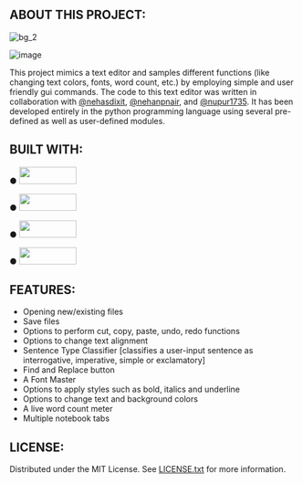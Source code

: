 ## ABOUT THIS PROJECT:

![bg_2](https://github.com/nehanpnair/text-editor/assets/159271815/36fd238d-e10a-47ef-bb53-515d3de1271e)


![image](https://github.com/nehanpnair/text-editor/assets/159271815/570e4798-0cf4-4534-a213-56f11c4fa299)

     
This project mimics a text editor and samples different functions (like changing text colors, fonts, word count, etc.) 
by employing simple and user friendly gui commands. 
The code to this text editor was written in collaboration with [@nehasdixit](https://github.com/nehasdixit), [@nehanpnair](https://github.com/nehanpnair), and [@nupur1735](https://github.com/nupur1735).
It has been developed entirely in the python programming language using several pre-defined as well as user-defined modules.



## BUILT WITH:

●    <img src="https://github.com/nehanpnair/text-editor/assets/159271815/827d9388-2453-4c2e-9791-ce54dc035a2f" width="100" height="30">


●    <img src = "https://github.com/nehanpnair/text-editor/assets/159271815/1588ddf6-f5cd-4d33-a760-2da37602c79a" width="100" height="30">


●    <img src = "https://github.com/nehanpnair/text-editor/assets/159271815/07a82ee4-9283-4f96-ba85-4df8b68c38a9" width="100" height="30">


●    <img src = "https://github.com/nehanpnair/text-editor/assets/159271815/89b0333a-6f38-45c2-bd42-fcc9b1d61ab7" width ="100" height="30">



## FEATURES:

- Opening new/existing files
- Save files
- Options to perform cut, copy, paste, undo, redo functions
- Options to change text alignment
- Sentence Type Classifier [classifies a user-input sentence as interrogative, imperative, simple or exclamatory]
- Find and Replace button
- A Font Master
- Options to apply styles such as bold, italics and underline
- Options to change text and background colors
- A live word count meter
- Multiple notebook tabs


## LICENSE:

Distributed under the MIT License. See [LICENSE.txt](https://github.com/nehanpnair/text-editor/blob/main/LICENSE) for more information.
